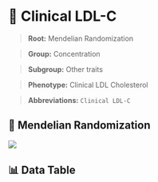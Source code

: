 # 🧪 Clinical LDL-C

> **Root:** Mendelian Randomization

> **Group:** Concentration  

> **Subgroup:** Other traits

> **Phenotype:** Clinical LDL Cholesterol  

> **Abbreviations:** `Clinical LDL-C`

## 🧬 Mendelian Randomization  

<img src="/MR/Figures/Inverse/Clinical LDLhengxianC.png"/>


## 📊 Data Table


<CsvTableMRI src="/MR/Data/Inverse/Clinical LDLhengxianC.csv"/>
